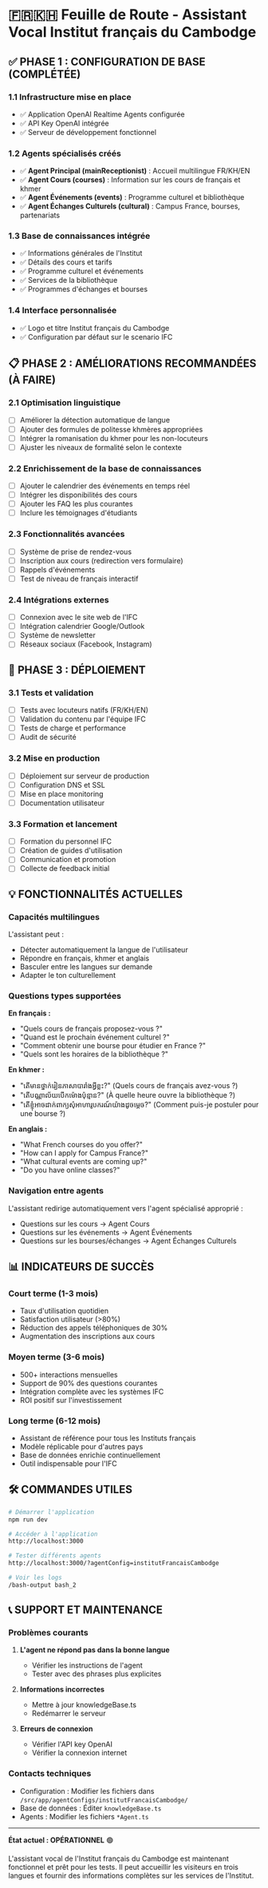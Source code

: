 # 🇫🇷🇰🇭 Feuille de Route - Assistant Vocal Institut français du Cambodge

## ✅ PHASE 1 : CONFIGURATION DE BASE (COMPLÉTÉE)

### 1.1 Infrastructure mise en place
- ✅ Application OpenAI Realtime Agents configurée
- ✅ API Key OpenAI intégrée
- ✅ Serveur de développement fonctionnel

### 1.2 Agents spécialisés créés
- ✅ **Agent Principal (mainReceptionist)** : Accueil multilingue FR/KH/EN
- ✅ **Agent Cours (courses)** : Information sur les cours de français et khmer
- ✅ **Agent Événements (events)** : Programme culturel et bibliothèque
- ✅ **Agent Échanges Culturels (cultural)** : Campus France, bourses, partenariats

### 1.3 Base de connaissances intégrée
- ✅ Informations générales de l'Institut
- ✅ Détails des cours et tarifs
- ✅ Programme culturel et événements
- ✅ Services de la bibliothèque
- ✅ Programmes d'échanges et bourses

### 1.4 Interface personnalisée
- ✅ Logo et titre Institut français du Cambodge
- ✅ Configuration par défaut sur le scenario IFC

## 📋 PHASE 2 : AMÉLIORATIONS RECOMMANDÉES (À FAIRE)

### 2.1 Optimisation linguistique
- [ ] Améliorer la détection automatique de langue
- [ ] Ajouter des formules de politesse khmères appropriées
- [ ] Intégrer la romanisation du khmer pour les non-locuteurs
- [ ] Ajuster les niveaux de formalité selon le contexte

### 2.2 Enrichissement de la base de connaissances
- [ ] Ajouter le calendrier des événements en temps réel
- [ ] Intégrer les disponibilités des cours
- [ ] Ajouter les FAQ les plus courantes
- [ ] Inclure les témoignages d'étudiants

### 2.3 Fonctionnalités avancées
- [ ] Système de prise de rendez-vous
- [ ] Inscription aux cours (redirection vers formulaire)
- [ ] Rappels d'événements
- [ ] Test de niveau de français interactif

### 2.4 Intégrations externes
- [ ] Connexion avec le site web de l'IFC
- [ ] Intégration calendrier Google/Outlook
- [ ] Système de newsletter
- [ ] Réseaux sociaux (Facebook, Instagram)

## 🚀 PHASE 3 : DÉPLOIEMENT

### 3.1 Tests et validation
- [ ] Tests avec locuteurs natifs (FR/KH/EN)
- [ ] Validation du contenu par l'équipe IFC
- [ ] Tests de charge et performance
- [ ] Audit de sécurité

### 3.2 Mise en production
- [ ] Déploiement sur serveur de production
- [ ] Configuration DNS et SSL
- [ ] Mise en place monitoring
- [ ] Documentation utilisateur

### 3.3 Formation et lancement
- [ ] Formation du personnel IFC
- [ ] Création de guides d'utilisation
- [ ] Communication et promotion
- [ ] Collecte de feedback initial

## 💡 FONCTIONNALITÉS ACTUELLES

### Capacités multilingues
L'assistant peut :
- Détecter automatiquement la langue de l'utilisateur
- Répondre en français, khmer et anglais
- Basculer entre les langues sur demande
- Adapter le ton culturellement

### Questions types supportées

**En français :**
- "Quels cours de français proposez-vous ?"
- "Quand est le prochain événement culturel ?"
- "Comment obtenir une bourse pour étudier en France ?"
- "Quels sont les horaires de la bibliothèque ?"

**En khmer :**
- "តើមានថ្នាក់រៀនភាសាបារាំងអ្វីខ្លះ?" (Quels cours de français avez-vous ?)
- "តើបណ្ណាល័យបើកម៉ោងប៉ុន្មាន?" (À quelle heure ouvre la bibliothèque ?)
- "តើខ្ញុំអាចដាក់ពាក្យសុំអាហារូបករណ៍យ៉ាងដូចម្តេច?" (Comment puis-je postuler pour une bourse ?)

**En anglais :**
- "What French courses do you offer?"
- "How can I apply for Campus France?"
- "What cultural events are coming up?"
- "Do you have online classes?"

### Navigation entre agents
L'assistant redirige automatiquement vers l'agent spécialisé approprié :
- Questions sur les cours → Agent Cours
- Questions sur les événements → Agent Événements  
- Questions sur les bourses/échanges → Agent Échanges Culturels

## 📊 INDICATEURS DE SUCCÈS

### Court terme (1-3 mois)
- Taux d'utilisation quotidien
- Satisfaction utilisateur (>80%)
- Réduction des appels téléphoniques de 30%
- Augmentation des inscriptions aux cours

### Moyen terme (3-6 mois)
- 500+ interactions mensuelles
- Support de 90% des questions courantes
- Intégration complète avec les systèmes IFC
- ROI positif sur l'investissement

### Long terme (6-12 mois)
- Assistant de référence pour tous les Instituts français
- Modèle réplicable pour d'autres pays
- Base de données enrichie continuellement
- Outil indispensable pour l'IFC

## 🛠️ COMMANDES UTILES

```bash
# Démarrer l'application
npm run dev

# Accéder à l'application
http://localhost:3000

# Tester différents agents
http://localhost:3000/?agentConfig=institutFrancaisCambodge

# Voir les logs
/bash-output bash_2
```

## 📞 SUPPORT ET MAINTENANCE

### Problèmes courants
1. **L'agent ne répond pas dans la bonne langue**
   - Vérifier les instructions de l'agent
   - Tester avec des phrases plus explicites

2. **Informations incorrectes**
   - Mettre à jour knowledgeBase.ts
   - Redémarrer le serveur

3. **Erreurs de connexion**
   - Vérifier l'API key OpenAI
   - Vérifier la connexion internet

### Contacts techniques
- Configuration : Modifier les fichiers dans `/src/app/agentConfigs/institutFrancaisCambodge/`
- Base de données : Éditer `knowledgeBase.ts`
- Agents : Modifier les fichiers `*Agent.ts`

---

**État actuel : OPÉRATIONNEL** 🟢

L'assistant vocal de l'Institut français du Cambodge est maintenant fonctionnel et prêt pour les tests. Il peut accueillir les visiteurs en trois langues et fournir des informations complètes sur les services de l'Institut.